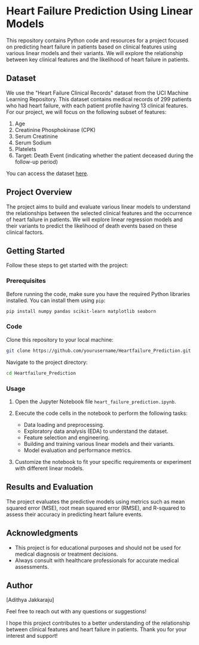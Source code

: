 # Heart Failure Prediction Using Linear Models

This repository contains Python code and resources for a project focused on predicting heart failure in patients based on clinical features using various linear models and their variants. We will explore the relationship between key clinical features and the likelihood of heart failure in patients.

## Dataset

We use the "Heart Failure Clinical Records" dataset from the UCI Machine Learning Repository. This dataset contains medical records of 299 patients who had heart failure, with each patient profile having 13 clinical features. For our project, we will focus on the following subset of features:

1. Age
2. Creatinine Phosphokinase (CPK)
3. Serum Creatinine
4. Serum Sodium
5. Platelets
6. Target: Death Event (indicating whether the patient deceased during the follow-up period)

You can access the dataset [here](https://archive.ics.uci.edu/ml/datasets/Heart+failure+clinical+records).

## Project Overview

The project aims to build and evaluate various linear models to understand the relationships between the selected clinical features and the occurrence of heart failure in patients. We will explore linear regression models and their variants to predict the likelihood of death events based on these clinical factors.

## Getting Started

Follow these steps to get started with the project:

### Prerequisites

Before running the code, make sure you have the required Python libraries installed. You can install them using `pip`:

```bash
pip install numpy pandas scikit-learn matplotlib seaborn
```

### Code

Clone this repository to your local machine:

```bash
git clone https://github.com/yourusername/Heartfailure_Prediction.git
```

Navigate to the project directory:

```bash
cd Heartfailure_Prediction
```

### Usage

1. Open the Jupyter Notebook file `heart_failure_prediction.ipynb`.

2. Execute the code cells in the notebook to perform the following tasks:
   - Data loading and preprocessing.
   - Exploratory data analysis (EDA) to understand the dataset.
   - Feature selection and engineering.
   - Building and training various linear models and their variants.
   - Model evaluation and performance metrics.

3. Customize the notebook to fit your specific requirements or experiment with different linear models.

## Results and Evaluation

The project evaluates the predictive models using metrics such as mean squared error (MSE), root mean squared error (RMSE), and R-squared to assess their accuracy in predicting heart failure events.

## Acknowledgments

- This project is for educational purposes and should not be used for medical diagnosis or treatment decisions.
- Always consult with healthcare professionals for accurate medical assessments.

## Author

[Adithya Jakkaraju]

Feel free to reach out with any questions or suggestions!

I hope this project contributes to a better understanding of the relationship between clinical features and heart failure in patients. Thank you for your interest and support!
